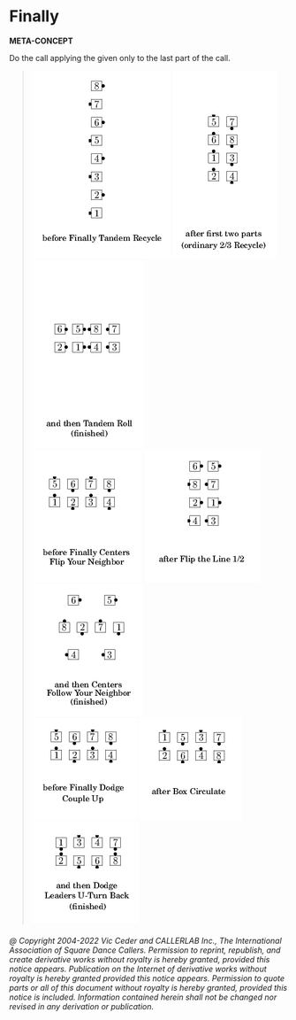 
# Finally <concept> <anything>
**META-CONCEPT**   

Do the <anything> call applying the given <concept> only to the last part of the call.

> 
> ![alt](finally-1.png)
> ![alt](finally-2.png)
> ![alt](finally-3.png)  
> ![alt](finally-4.png)
> ![alt](finally-5.png)
> ![alt](finally-6.png)  
> ![alt](finally-7.png)
> ![alt](finally-8.png)
> ![alt](finally-9.png)
> 

###### @ Copyright 2004-2022 Vic Ceder and CALLERLAB Inc., The International Association of Square Dance Callers. Permission to reprint, republish, and create derivative works without royalty is hereby granted, provided this notice appears. Publication on the Internet of derivative works without royalty is hereby granted provided this notice appears. Permission to quote parts or all of this document without royalty is hereby granted, provided this notice is included. Information contained herein shall not be changed nor revised in any derivation or publication.

